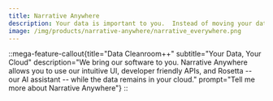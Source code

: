 ```yaml
---
title: Narrative Anywhere
description: Your data is important to you.  Instead of moving your data to us, we'll come to where your data natively lives
image: /img/products/narrative-anywhere/narrative_everywhere.png
---
```


::mega-feature-callout{title="Data Cleanroom++" subtitle="Your Data, Your Cloud" description="We bring our software to you.  Narrative Anywhere allows you to use our intuitive UI, developer friendly APIs, and Rosetta -- our AI assistant -- while the data remains in your cloud." prompt="Tell me more about Narrative Anywhere"}
::
